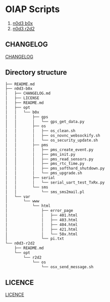 
# OIAP Scripts

1. [n0d3 b0x](n0d3-b0x/README.md)
2. [n0d3 r2d2](n0d3-r2d2/README.md)

## CHANGELOG

[CHANGELOG](CHANGELOG.md)

## Directory structure

```sh
├── README.md
├── n0d3-b0x
│   ├── CHANGELOG.md
│   ├── LICENSE
│   ├── README.md
│   ├── opt
│   │   └── b0x
│   │       ├── gps
│   │       │   └── gps_get_data.py
│   │       ├── os
│   │       │   ├── os_clean.sh
│   │       │   ├── os_novnc_websockify.sh
│   │       │   └── os_security_update.sh
│   │       ├── pms
│   │       │   ├── pms_create_event.py
│   │       │   ├── pms_init.py
│   │       │   ├── pms_read_sensors.py
│   │       │   ├── pms_rtc_time.py
│   │       │   ├── pms_softhard_shutdown.py
│   │       │   └── pms_upgrade.sh
│   │       ├── serial
│   │       │   └── serial_uart_test_TxRx.py
│   │       └── sms
│   │           └── sms_sms2mail.pl
│   └── var
│       └── www
│           └── html
│               ├── error_page
│               │   ├── 401.html
│               │   ├── 403.html
│               │   ├── 404.html
│               │   ├── 421.html
│               │   └── 50x.html
│               └── pi.txt
└── n0d3-r2d2
    ├── README.md
    └── opt
        └── r2d2
            └── os
                └── osx_send_message.sh
```

## LICENCE

[LICENCE](LICENCE.md)